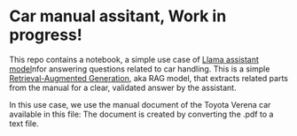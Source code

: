 # Car manual assitant, Work in progress!

This repo contains a notebook, a simple use case of [Llama assistant model](https://huggingface.co/meta-llama/Meta-Llama-3-8B-Instruct)nfor answering questions related to car handling. 
This is a simple [Retrieval-Augmented Generation](https://blogs.nvidia.com/blog/what-is-retrieval-augmented-generation/), aka RAG model, that extracts related parts from the manual for a clear, validated answer by the assistant.

In this use case, we use the manual document of the Toyota Verena car available in this file: The document is created by converting the .pdf to a text file.
